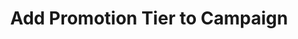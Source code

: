 ---
title: Add Promotion Tier to Campaign
type: endpoint
category: 639ba2628407100061f5faac
slug: add-promotion-tier-to-campaign
parentDoc: 639ba2658407100061f5fab0
hidden: false
order: 3
---
